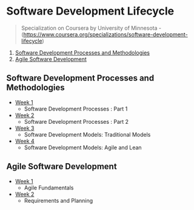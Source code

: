 # Software Development Lifecycle

> Specialization on Coursera by University of Minnesota
-(https://www.coursera.org/specializations/software-development-lifecycle)

1. [Software Development Processes and Methodologies](https://github.com/ShafayetB/Coursera/tree/master/Software-Development-Lifecycle/Software%20Development%20Processes%20and%20Methodologies)
2. [Agile Software Development](https://github.com/ShafayetB/Coursera/tree/master/Software-Development-Lifecycle/Agile%20Development)


## Software Development Processes and Methodologies

- [Week 1](https://github.com/ShafayetB/Coursera/tree/master/Software-Development-Lifecycle/Software%20Development%20Processes%20and%20Methodologies/Week%201)
  - Software Development Processes : Part 1
- [Week 2](https://github.com/ShafayetB/Coursera/tree/master/Software-Development-Lifecycle/Software%20Development%20Processes%20and%20Methodologies/Week%202)
  - Software Development Processes : Part 2
- [Week 3](https://github.com/ShafayetB/Coursera/tree/master/Software-Development-Lifecycle/Software%20Development%20Processes%20and%20Methodologies/Week%203)
  - Software Development Models: Traditional Models
- [Week 4](https://github.com/ShafayetB/Coursera/tree/master/Software-Development-Lifecycle/Software%20Development%20Processes%20and%20Methodologies/Week%204)
  - Software Development Models: Agile and Lean
  
 ## Agile Software Development
  
 - [Week 1](https://github.com/ShafayetB/Coursera/tree/master/Software-Development-Lifecycle/Agile%20Development/Week%201)
    - Agile Fundamentals
 - [Week 2](https://github.com/ShafayetB/Coursera/tree/master/Software-Development-Lifecycle/Agile%20Development/Week%202)
    - Requirements and Planning
 
